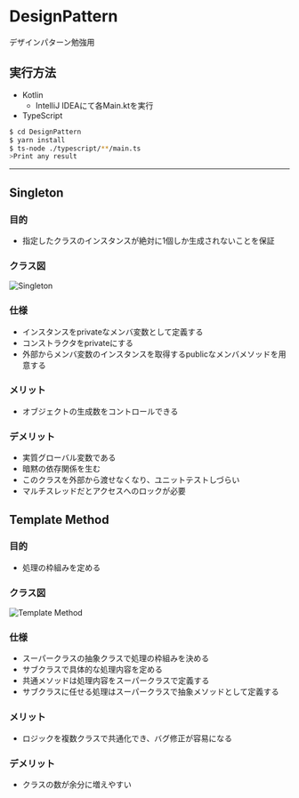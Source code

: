 # DesignPattern

デザインパターン勉強用

## 実行方法

- Kotlin
  - IntelliJ IDEAにて各Main.ktを実行
- TypeScript

```bash
$ cd DesignPattern
$ yarn install
$ ts-node ./typescript/**/main.ts
>Print any result
```

---

## Singleton

### 目的

- 指定したクラスのインスタンスが絶対に1個しか生成されないことを保証

### クラス図

![Singleton](https://github.com/flyhighair/DesignPattern/blob/feature/singleton/class_diagrams/singleton/singleton.png)

### 仕様

- インスタンスをprivateなメンバ変数として定義する
- コンストラクタをprivateにする
- 外部からメンバ変数のインスタンスを取得するpublicなメンバメソッドを用意する

### メリット

- オブジェクトの生成数をコントロールできる

### デメリット

- 実質グローバル変数である
- 暗黙の依存関係を生む
- このクラスを外部から渡せなくなり、ユニットテストしづらい
- マルチスレッドだとアクセスへのロックが必要

## Template Method

### 目的

- 処理の枠組みを定める

### クラス図

![Template Method](https://github.com/flyhighair/DesignPattern/blob/feature/template_method/class_diagrams/template_method/template_method.png)

### 仕様

- スーパークラスの抽象クラスで処理の枠組みを決める
- サブクラスで具体的な処理内容を定める
- 共通メソッドは処理内容をスーパークラスで定義する
- サブクラスに任せる処理はスーパークラスで抽象メソッドとして定義する

### メリット

- ロジックを複数クラスで共通化でき、バグ修正が容易になる

### デメリット

- クラスの数が余分に増えやすい
